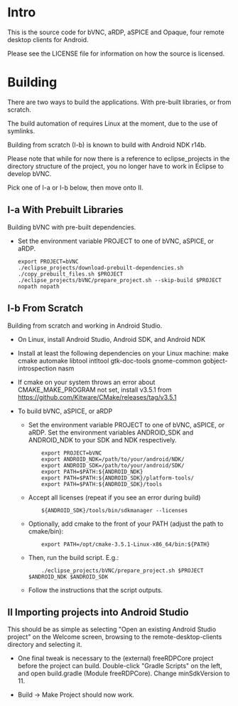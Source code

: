 # Intro

This is the source code for bVNC, aRDP, aSPICE and Opaque, four remote desktop
clients for Android.

Please see the LICENSE file for information on how the source is licensed.


# Building

There are two ways to build the applications. With pre-built libraries, or from
scratch.

The build automation of requires Linux at the moment, due to the use of symlinks.

Building from scratch (I-b) is known to build with Android NDK r14b.

Please note that while for now there is a reference to eclipse_projects
in the directory structure of the project, you no longer have to work
in Eclipse to develop bVNC.

Pick one of I-a or I-b below, then move onto II.

## I-a With Prebuilt Libraries

Building bVNC with pre-built dependencies.

  - Set the environment variable PROJECT to one of bVNC, aSPICE, or aRDP.

        export PROJECT=bVNC
        ./eclipse_projects/download-prebuilt-dependencies.sh
        ./copy_prebuilt_files.sh $PROJECT
        ./eclipse_projects/bVNC/prepare_project.sh --skip-build $PROJECT nopath nopath


## I-b From Scratch

Building from scratch and working in Android Studio.

  - On Linux, install Android Studio, Android SDK, and Android NDK

  - Install at least the following dependencies on your Linux machine:
    make cmake automake libtool intltool gtk-doc-tools gnome-common gobject-introspection nasm

  - If cmake on your system throws an error about CMAKE_MAKE_PROGRAM not set, install v3.5.1 from
    https://github.com/Kitware/CMake/releases/tag/v3.5.1

  - To build bVNC, aSPICE, or aRDP

    - Set the environment variable PROJECT to one of bVNC, aSPICE, or aRDP.
      Set the environment variables ANDROID_SDK and ANDROID_NDK to your SDK and NDK respectively.

              export PROJECT=bVNC
              export ANDROID_NDK=/path/to/your/android/NDK/
              export ANDROID_SDK=/path/to/your/android/SDK/
              export PATH=$PATH:${ANDROID_NDK}
              export PATH=$PATH:${ANDROID_SDK}/platform-tools/
              export PATH=$PATH:${ANDROID_SDK}/tools

    - Accept all licenses (repeat if you see an error during build)

              ${ANDROID_SDK}/tools/bin/sdkmanager --licenses

    - Optionally, add cmake to the front of your PATH (adjust the path to cmake/bin):

              export PATH=/opt/cmake-3.5.1-Linux-x86_64/bin:${PATH}

    - Then, run the build script. E.g.:

              ./eclipse_projects/bVNC/prepare_project.sh $PROJECT $ANDROID_NDK $ANDROID_SDK

    - Follow the instructions that the script outputs.


## II Importing projects into Android Studio

This should be as simple as selecting "Open an existing Android Studio project" on the
Welcome screen, browsing to the remote-desktop-clients directory and selecting it.

  - One final tweak is necessary to the (external) freeRDPCore project before
    the project can build. Double-click "Gradle Scripts" on the left, and
    open build.gradle (Module freeRDPCore). Change minSdkVersion to 11.

  - Build -> Make Project should now work.

